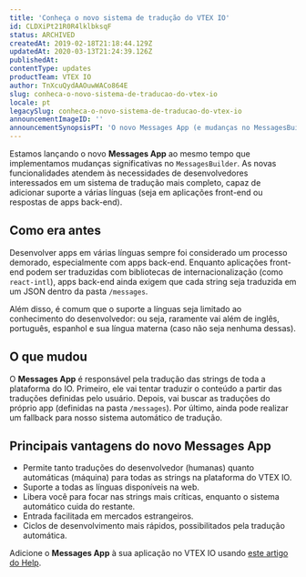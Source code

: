 ```yaml
---
title: 'Conheça o novo sistema de tradução do VTEX IO'
id: CLDXiPt21R0R4lklbksqF
status: ARCHIVED
createdAt: 2019-02-18T21:18:44.129Z
updatedAt: 2020-03-13T21:24:39.126Z
publishedAt: 
contentType: updates
productTeam: VTEX IO
author: TnXcuQydAAOuwWACo864E
slug: conheca-o-novo-sistema-de-traducao-do-vtex-io
locale: pt
legacySlug: conheca-o-novo-sistema-de-traducao-do-vtex-io
announcementImageID: ''
announcementSynopsisPT: 'O novo Messages App (e mudanças no MessagesBuilder) facilitam e ampliam a tradução de apps front e back-end.'
---
```


Estamos lançando o novo __Messages App__ ao mesmo tempo que implementamos mudanças significativas no `MessagesBuilder`. As novas funcionalidades atendem às necessidades de desenvolvedores interessados em um sistema de tradução mais completo, capaz de adicionar suporte a várias línguas (seja em aplicações front-end ou respostas de apps back-end).


## Como era antes
Desenvolver apps em várias línguas sempre foi considerado um processo demorado, especialmente com apps back-end. Enquanto aplicações front-end podem ser traduzidas com bibliotecas de internacionalização (como `react-intl`), apps back-end ainda exigem que cada string seja traduzida em um JSON dentro da pasta `/messages`.

Além disso, é comum que o suporte a línguas seja limitado ao conhecimento do desenvolvedor: ou seja, raramente vai além de inglês, português, espanhol e sua língua materna (caso não seja nenhuma dessas).


## O que mudou
O __Messages App__ é responsável pela tradução das strings de toda a plataforma do IO. Primeiro, ele vai tentar traduzir o conteúdo a partir das traduções definidas pelo usuário. Depois, vai buscar as traduções do próprio app (definidas na pasta `/messages`). Por último, ainda pode realizar um fallback para nosso sistema automático de tradução.


## Principais vantagens do novo Messages App
- Permite tanto traduções do desenvolvedor (humanas) quanto automáticas (máquina) para todas as strings na plataforma do VTEX IO.
- Suporte a todas as línguas disponíveis na web.
- Libera você para focar nas strings mais críticas, enquanto o sistema automático cuida do restante.
- Entrada facilitada em mercados estrangeiros.
- Ciclos de desenvolvimento mais rápidos, possibilitados pela tradução automática.


Adicione o __Messages App__ à sua aplicação no VTEX IO usando [este artigo do Help](/pt/tutorial/como-usar-o-messages-em-apps-do-vtex-io).
